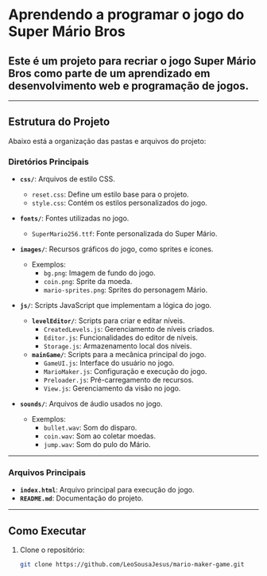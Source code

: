 # Aprendendo a programar o jogo do Super Mário Bros


## Este é um projeto para recriar o jogo **Super Mário Bros** como parte de um aprendizado em desenvolvimento web e programação de jogos.

---

## Estrutura do Projeto

Abaixo está a organização das pastas e arquivos do projeto:

### **Diretórios Principais**
- **`css/`**: Arquivos de estilo CSS.
  - `reset.css`: Define um estilo base para o projeto.
  - `style.css`: Contém os estilos personalizados do jogo.

- **`fonts/`**: Fontes utilizadas no jogo.
  - `SuperMario256.ttf`: Fonte personalizada do Super Mário.

- **`images/`**: Recursos gráficos do jogo, como sprites e ícones.
  - Exemplos:
    - `bg.png`: Imagem de fundo do jogo.
    - `coin.png`: Sprite da moeda.
    - `mario-sprites.png`: Sprites do personagem Mário.

- **`js/`**: Scripts JavaScript que implementam a lógica do jogo.
  - **`levelEditor/`**: Scripts para criar e editar níveis.
    - `CreatedLevels.js`: Gerenciamento de níveis criados.
    - `Editor.js`: Funcionalidades do editor de níveis.
    - `Storage.js`: Armazenamento local dos níveis.
  - **`mainGame/`**: Scripts para a mecânica principal do jogo.
    - `GameUI.js`: Interface do usuário no jogo.
    - `MarioMaker.js`: Configuração e execução do jogo.
    - `Preloader.js`: Pré-carregamento de recursos.
    - `View.js`: Gerenciamento da visão no jogo.

- **`sounds/`**: Arquivos de áudio usados no jogo.
  - Exemplos:
    - `bullet.wav`: Som do disparo.
    - `coin.wav`: Som ao coletar moedas.
    - `jump.wav`: Som do pulo do Mário.

---

### **Arquivos Principais**
- **`index.html`**: Arquivo principal para execução do jogo.
- **`README.md`**: Documentação do projeto.

---

## Como Executar

1. Clone o repositório:
   ```bash
   git clone https://github.com/LeoSousaJesus/mario-maker-game.git

